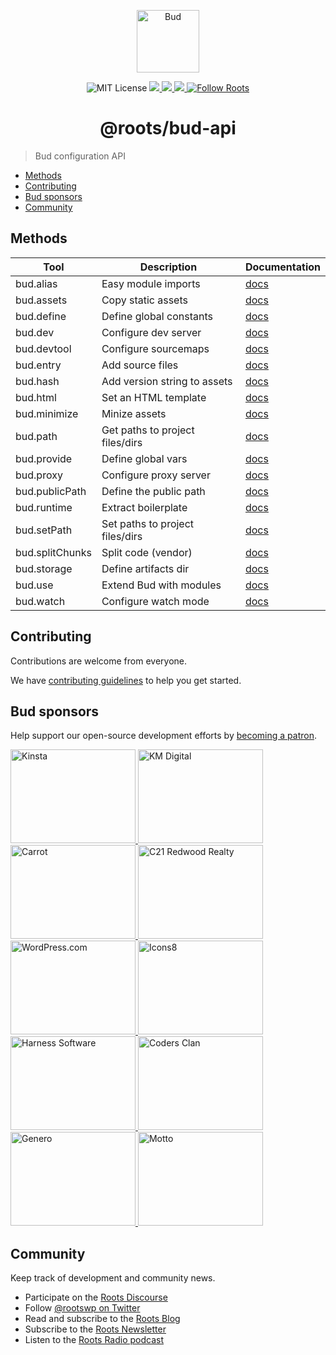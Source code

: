 <p align="center">
  <img alt="Bud" src="https://cdn.roots.io/app/uploads/logo-bud.svg" height="100">
</p>

<p align="center">
  <img alt="MIT License" src="https://img.shields.io/github/license/roots/bud?color=%23525ddc&style=flat-square">
  <a href="https://www.npmjs.com/package/@roots/bud-api">
    <img src="https://img.shields.io/npm/v/@roots/bud-api.svg?color=%23525ddc&style=flat-square" />
  </a>
  <a href="https://codeclimate.com/github/roots/bud-support/maintainability">
    <img src="https://img.shields.io/codeclimate/maintainability/roots/bud-support?color=%23525ddc&style=flat-square" />
  </a>
  <a href="Typescript" src="https://github.com/roots/bud/tree/stable/typings">
    <img src="https://img.shields.io/badge/typings-%40roots%2Fbud--typings-%23525ddc" />
  </a>
  <a href="https://twitter.com/rootswp">
    <img alt="Follow Roots" src="https://img.shields.io/twitter/follow/rootswp.svg?color=%23525ddc&style=flat-square" />
  </a>
</p>

<h1 align="center">
  <strong>@roots/bud-api</strong>
</h1>

> Bud configuration API

- [Methods](#methods)
- [Contributing](#contributing)
- [Bud sponsors](#bud-sponsors)
- [Community](#community)

## Methods

| Tool            | Description                     | Documentation             |
| --------------- | ------------------------------- | ------------------------- |
| bud.alias       | Easy module imports             | [docs](config/alias)      |
| bud.assets      | Copy static assets              | [docs](config/assets)     |
| bud.define      | Define global constants         | [docs](config/define)     |
| bud.dev         | Configure dev server            | [docs](config/dev)        |
| bud.devtool     | Configure sourcemaps            | [docs](config/devtool)    |
| bud.entry       | Add source files                | [docs](config/entry)      |
| bud.hash        | Add version string to assets    | [docs](config/hash)       |
| bud.html        | Set an HTML template            | [docs](config/html)       |
| bud.minimize    | Minize assets                   | [docs](config/minimize)   |
| bud.path        | Get paths to project files/dirs | [docs](config/path)       |
| bud.provide     | Define global vars              | [docs](config/provide)    |
| bud.proxy       | Configure proxy server          | [docs](config/proxy)      |
| bud.publicPath  | Define the public path          | [docs](config/publicPath) |
| bud.runtime     | Extract boilerplate             | [docs](config/runtime)    |
| bud.setPath     | Set paths to project files/dirs | [docs](config/setPath)    |
| bud.splitChunks | Split code (vendor)             | [docs](config/vendor)     |
| bud.storage     | Define artifacts dir            | [docs](config/storage)    |
| bud.use         | Extend Bud with modules         | [docs](config/use)        |
| bud.watch       | Configure watch mode            | [docs](config/watch)      |

## Contributing

Contributions are welcome from everyone.

We have [contributing guidelines](https://github.com/roots/guidelines/blob/master/CONTRIBUTING.md) to help you get started.

## Bud sponsors

Help support our open-source development efforts by [becoming a patron](https://www.patreon.com/rootsdev).

<a href="https://kinsta.com/?kaid=OFDHAJIXUDIV">
  <img src="https://cdn.roots.io/app/uploads/kinsta.svg" alt="Kinsta" width="200" height="150">
</a>
<a href="https://k-m.com/">
  <img src="https://cdn.roots.io/app/uploads/km-digital.svg" alt="KM Digital" width="200" height="150">
</a>
<a href="https://carrot.com/">
  <img src="https://cdn.roots.io/app/uploads/carrot.svg" alt="Carrot" width="200" height="150">
</a>
<a href="https://www.c21redwood.com/">
  <img src="https://cdn.roots.io/app/uploads/c21redwood.svg" alt="C21 Redwood Realty" width="200" height="150">
</a>
<a href="https://wordpress.com/">
  <img src="https://cdn.roots.io/app/uploads/wordpress.svg" alt="WordPress.com" width="200" height="150">
</a>
<a href="https://icons8.com/">
  <img src="https://cdn.roots.io/app/uploads/icons8.svg" alt="Icons8" width="200" height="150">
</a>
<a href="https://www.harnessup.com/">
  <img src="https://cdn.roots.io/app/uploads/harness-software.svg" alt="Harness Software" width="200" height="150">
</a>
<a href="https://www.codersclan.com/">
  <img src="https://cdn.roots.io/app/uploads/coders-clan.svg" alt="Coders Clan" width="200" height="150">
</a>
<a href="https://generodigital.com/">
  <img src="https://cdn.roots.io/app/uploads/genero.svg" alt="Genero" width="200" height="150">
</a>
<a href="https://motto.ca/roots">
  <img src="https://cdn.roots.io/app/uploads/motto.svg" alt="Motto" width="200" height="150">
</a>

## Community

Keep track of development and community news.

- Participate on the [Roots Discourse](https://discourse.roots.io/)
- Follow [@rootswp on Twitter](https://twitter.com/rootswp)
- Read and subscribe to the [Roots Blog](https://roots.io/blog/)
- Subscribe to the [Roots Newsletter](https://roots.io/subscribe/)
- Listen to the [Roots Radio podcast](https://roots.io/podcast/)
